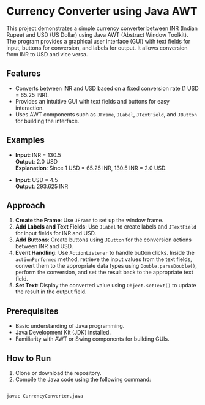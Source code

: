 # Currency Converter using Java AWT

This project demonstrates a simple currency converter between INR (Indian Rupee) and USD (US Dollar) using Java AWT (Abstract Window Toolkit). The program provides a graphical user interface (GUI) with text fields for input, buttons for conversion, and labels for output. It allows conversion from INR to USD and vice versa.

## Features
- Converts between INR and USD based on a fixed conversion rate (1 USD = 65.25 INR).
- Provides an intuitive GUI with text fields and buttons for easy interaction.
- Uses AWT components such as `JFrame`, `JLabel`, `JTextField`, and `JButton` for building the interface.

## Examples
- **Input**: INR = 130.5  
  **Output**: 2.0 USD  
  **Explanation**: Since 1 USD = 65.25 INR, 130.5 INR = 2.0 USD.
  
- **Input**: USD = 4.5  
  **Output**: 293.625 INR

## Approach
1. **Create the Frame**: Use `JFrame` to set up the window frame.
2. **Add Labels and Text Fields**: Use `JLabel` to create labels and `JTextField` for input fields for INR and USD.
3. **Add Buttons**: Create buttons using `JButton` for the conversion actions between INR and USD.
4. **Event Handling**: Use `ActionListener` to handle button clicks. Inside the `actionPerformed` method, retrieve the input values from the text fields, convert them to the appropriate data types using `Double.parseDouble()`, perform the conversion, and set the result back to the appropriate text field.
5. **Set Text**: Display the converted value using `Object.setText()` to update the result in the output field.

## Prerequisites
- Basic understanding of Java programming.
- Java Development Kit (JDK) installed.
- Familiarity with AWT or Swing components for building GUIs.

## How to Run
1. Clone or download the repository.
2. Compile the Java code using the following command:

```bash

javac CurrencyConverter.java 
